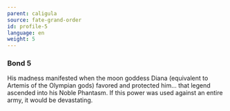 ```yaml
---
parent: caligula
source: fate-grand-order
id: profile-5
language: en
weight: 5
---
```


### Bond 5

His madness manifested when the moon goddess Diana (equivalent to Artemis of the Olympian gods) favored and protected him… that legend ascended into his Noble Phantasm.
If this power was used against an entire army, it would be devastating.
